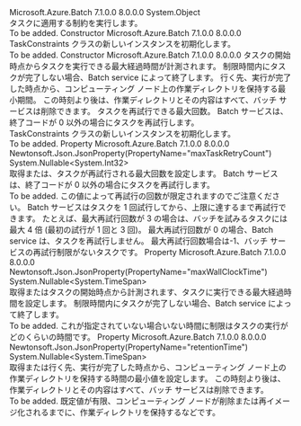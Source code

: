 <Type Name="TaskConstraints" FullName="Microsoft.Azure.Batch.Protocol.Models.TaskConstraints">
  <TypeSignature Language="C#" Value="public class TaskConstraints" />
  <TypeSignature Language="ILAsm" Value=".class public auto ansi beforefieldinit TaskConstraints extends System.Object" />
  <TypeSignature Language="DocId" Value="T:Microsoft.Azure.Batch.Protocol.Models.TaskConstraints" />
  <TypeSignature Language="VB.NET" Value="Public Class TaskConstraints" />
  <TypeSignature Language="F#" Value="type TaskConstraints = class" />
  <AssemblyInfo>
    <AssemblyName>Microsoft.Azure.Batch</AssemblyName>
    <AssemblyVersion>7.1.0.0</AssemblyVersion>
    <AssemblyVersion>8.0.0.0</AssemblyVersion>
  </AssemblyInfo>
  <Base>
    <BaseTypeName>System.Object</BaseTypeName>
  </Base>
  <Interfaces />
  <Docs>
    <summary>
            タスクに適用する制約を実行します。
            </summary>
    <remarks>To be added.</remarks>
  </Docs>
  <Members>
    <Member MemberName=".ctor">
      <MemberSignature Language="C#" Value="public TaskConstraints ();" />
      <MemberSignature Language="ILAsm" Value=".method public hidebysig specialname rtspecialname instance void .ctor() cil managed" />
      <MemberSignature Language="DocId" Value="M:Microsoft.Azure.Batch.Protocol.Models.TaskConstraints.#ctor" />
      <MemberSignature Language="VB.NET" Value="Public Sub New ()" />
      <MemberType>Constructor</MemberType>
      <AssemblyInfo>
        <AssemblyName>Microsoft.Azure.Batch</AssemblyName>
        <AssemblyVersion>7.1.0.0</AssemblyVersion>
        <AssemblyVersion>8.0.0.0</AssemblyVersion>
      </AssemblyInfo>
      <Parameters />
      <Docs>
        <summary>
            TaskConstraints クラスの新しいインスタンスを初期化します。
            </summary>
        <remarks>To be added.</remarks>
      </Docs>
    </Member>
    <Member MemberName=".ctor">
      <MemberSignature Language="C#" Value="public TaskConstraints (Nullable&lt;TimeSpan&gt; maxWallClockTime = null, Nullable&lt;TimeSpan&gt; retentionTime = null, Nullable&lt;int&gt; maxTaskRetryCount = null);" />
      <MemberSignature Language="ILAsm" Value=".method public hidebysig specialname rtspecialname instance void .ctor(valuetype System.Nullable`1&lt;valuetype System.TimeSpan&gt; maxWallClockTime, valuetype System.Nullable`1&lt;valuetype System.TimeSpan&gt; retentionTime, valuetype System.Nullable`1&lt;int32&gt; maxTaskRetryCount) cil managed" />
      <MemberSignature Language="DocId" Value="M:Microsoft.Azure.Batch.Protocol.Models.TaskConstraints.#ctor(System.Nullable{System.TimeSpan},System.Nullable{System.TimeSpan},System.Nullable{System.Int32})" />
      <MemberSignature Language="VB.NET" Value="Public Sub New (Optional maxWallClockTime As Nullable(Of TimeSpan) = null, Optional retentionTime As Nullable(Of TimeSpan) = null, Optional maxTaskRetryCount As Nullable(Of Integer) = null)" />
      <MemberSignature Language="F#" Value="new Microsoft.Azure.Batch.Protocol.Models.TaskConstraints : Nullable&lt;TimeSpan&gt; * Nullable&lt;TimeSpan&gt; * Nullable&lt;int&gt; -&gt; Microsoft.Azure.Batch.Protocol.Models.TaskConstraints" Usage="new Microsoft.Azure.Batch.Protocol.Models.TaskConstraints (maxWallClockTime, retentionTime, maxTaskRetryCount)" />
      <MemberType>Constructor</MemberType>
      <AssemblyInfo>
        <AssemblyName>Microsoft.Azure.Batch</AssemblyName>
        <AssemblyVersion>7.1.0.0</AssemblyVersion>
        <AssemblyVersion>8.0.0.0</AssemblyVersion>
      </AssemblyInfo>
      <Parameters>
        <Parameter Name="maxWallClockTime" Type="System.Nullable&lt;System.TimeSpan&gt;" />
        <Parameter Name="retentionTime" Type="System.Nullable&lt;System.TimeSpan&gt;" />
        <Parameter Name="maxTaskRetryCount" Type="System.Nullable&lt;System.Int32&gt;" />
      </Parameters>
      <Docs>
        <param name="maxWallClockTime">タスクの開始時点からタスクを実行できる最大経過時間が計測されます。 制限時間内にタスクが完了しない場合、Batch service によって終了します。</param>
        <param name="retentionTime">行く先、実行が完了した時点から、コンピューティング ノード上の作業ディレクトリを保持する最小期間。 この時刻より後は、作業ディレクトリとその内容はすべて、バッチ サービスは削除できます。</param>
        <param name="maxTaskRetryCount">タスクを再試行できる最大回数。 Batch サービスは、終了コードが 0 以外の場合にタスクを再試行します。</param>
        <summary>
            TaskConstraints クラスの新しいインスタンスを初期化します。
            </summary>
        <remarks>To be added.</remarks>
      </Docs>
    </Member>
    <Member MemberName="MaxTaskRetryCount">
      <MemberSignature Language="C#" Value="public Nullable&lt;int&gt; MaxTaskRetryCount { get; set; }" />
      <MemberSignature Language="ILAsm" Value=".property instance valuetype System.Nullable`1&lt;int32&gt; MaxTaskRetryCount" />
      <MemberSignature Language="DocId" Value="P:Microsoft.Azure.Batch.Protocol.Models.TaskConstraints.MaxTaskRetryCount" />
      <MemberSignature Language="VB.NET" Value="Public Property MaxTaskRetryCount As Nullable(Of Integer)" />
      <MemberSignature Language="F#" Value="member this.MaxTaskRetryCount : Nullable&lt;int&gt; with get, set" Usage="Microsoft.Azure.Batch.Protocol.Models.TaskConstraints.MaxTaskRetryCount" />
      <MemberType>Property</MemberType>
      <AssemblyInfo>
        <AssemblyName>Microsoft.Azure.Batch</AssemblyName>
        <AssemblyVersion>7.1.0.0</AssemblyVersion>
        <AssemblyVersion>8.0.0.0</AssemblyVersion>
      </AssemblyInfo>
      <Attributes>
        <Attribute>
          <AttributeName>Newtonsoft.Json.JsonProperty(PropertyName="maxTaskRetryCount")</AttributeName>
        </Attribute>
      </Attributes>
      <ReturnValue>
        <ReturnType>System.Nullable&lt;System.Int32&gt;</ReturnType>
      </ReturnValue>
      <Docs>
        <summary>
            取得または、タスクが再試行される最大回数を設定します。
            Batch サービスは、終了コードが 0 以外の場合にタスクを再試行します。
            </summary>
        <value>To be added.</value>
        <remarks>
            この値によって再試行の回数が限定されますのでご注意ください。
            Batch サービスはタスクを 1 回試行してから、上限に達するまで再試行できます。 たとえば、最大再試行回数が 3 の場合は、バッチを試みるタスクには最大 4 倍 (最初の試行が 1 回と 3 回)。 最大再試行回数が 0 の場合、Batch service は、タスクを再試行しません。 最大再試行回数場合は-1、バッチ サービスの再試行制限がないタスクです。
            </remarks>
      </Docs>
    </Member>
    <Member MemberName="MaxWallClockTime">
      <MemberSignature Language="C#" Value="public Nullable&lt;TimeSpan&gt; MaxWallClockTime { get; set; }" />
      <MemberSignature Language="ILAsm" Value=".property instance valuetype System.Nullable`1&lt;valuetype System.TimeSpan&gt; MaxWallClockTime" />
      <MemberSignature Language="DocId" Value="P:Microsoft.Azure.Batch.Protocol.Models.TaskConstraints.MaxWallClockTime" />
      <MemberSignature Language="VB.NET" Value="Public Property MaxWallClockTime As Nullable(Of TimeSpan)" />
      <MemberSignature Language="F#" Value="member this.MaxWallClockTime : Nullable&lt;TimeSpan&gt; with get, set" Usage="Microsoft.Azure.Batch.Protocol.Models.TaskConstraints.MaxWallClockTime" />
      <MemberType>Property</MemberType>
      <AssemblyInfo>
        <AssemblyName>Microsoft.Azure.Batch</AssemblyName>
        <AssemblyVersion>7.1.0.0</AssemblyVersion>
        <AssemblyVersion>8.0.0.0</AssemblyVersion>
      </AssemblyInfo>
      <Attributes>
        <Attribute>
          <AttributeName>Newtonsoft.Json.JsonProperty(PropertyName="maxWallClockTime")</AttributeName>
        </Attribute>
      </Attributes>
      <ReturnValue>
        <ReturnType>System.Nullable&lt;System.TimeSpan&gt;</ReturnType>
      </ReturnValue>
      <Docs>
        <summary>
            取得またはタスクの開始時点から計測されます、タスクに実行できる最大経過時間を設定します。 制限時間内にタスクが完了しない場合、Batch service によって終了します。
            </summary>
        <value>To be added.</value>
        <remarks>
            これが指定されていない場合いない時間に制限はタスクの実行がどのくらいの時間です。
            </remarks>
      </Docs>
    </Member>
    <Member MemberName="RetentionTime">
      <MemberSignature Language="C#" Value="public Nullable&lt;TimeSpan&gt; RetentionTime { get; set; }" />
      <MemberSignature Language="ILAsm" Value=".property instance valuetype System.Nullable`1&lt;valuetype System.TimeSpan&gt; RetentionTime" />
      <MemberSignature Language="DocId" Value="P:Microsoft.Azure.Batch.Protocol.Models.TaskConstraints.RetentionTime" />
      <MemberSignature Language="VB.NET" Value="Public Property RetentionTime As Nullable(Of TimeSpan)" />
      <MemberSignature Language="F#" Value="member this.RetentionTime : Nullable&lt;TimeSpan&gt; with get, set" Usage="Microsoft.Azure.Batch.Protocol.Models.TaskConstraints.RetentionTime" />
      <MemberType>Property</MemberType>
      <AssemblyInfo>
        <AssemblyName>Microsoft.Azure.Batch</AssemblyName>
        <AssemblyVersion>7.1.0.0</AssemblyVersion>
        <AssemblyVersion>8.0.0.0</AssemblyVersion>
      </AssemblyInfo>
      <Attributes>
        <Attribute>
          <AttributeName>Newtonsoft.Json.JsonProperty(PropertyName="retentionTime")</AttributeName>
        </Attribute>
      </Attributes>
      <ReturnValue>
        <ReturnType>System.Nullable&lt;System.TimeSpan&gt;</ReturnType>
      </ReturnValue>
      <Docs>
        <summary>
            取得または行く先、実行が完了した時点から、コンピューティング ノード上の作業ディレクトリを保持する時間の最小値を設定します。
            この時刻より後は、作業ディレクトリとその内容はすべて、バッチ サービスは削除できます。
            </summary>
        <value>To be added.</value>
        <remarks>
            既定値が有限、コンピューティング ノードが削除または再イメージ化されるまでに、作業ディレクトリを保持するなどです。
            </remarks>
      </Docs>
    </Member>
  </Members>
</Type>